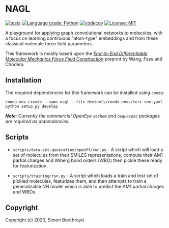 # NAGL

[![tests](https://github.com/SimonBoothroyd/nagl/workflows/CI/badge.svg?branch=main)](https://github.com/SimonBoothroyd/nagl/actions?query=workflow%3ACI)
[![Language grade: Python](https://img.shields.io/lgtm/grade/python/g/SimonBoothroyd/nagl.svg?logo=lgtm&logoWidth=18)](https://lgtm.com/projects/g/SimonBoothroyd/nagl/context:python)
[![codecov](https://codecov.io/gh/SimonBoothroyd/nagl/branch/main/graph/badge.svg?token=Aa8STE8WBZ)](https://codecov.io/gh/SimonBoothroyd/nagl)
[![License: MIT](https://img.shields.io/badge/License-MIT-yellow.svg)](https://opensource.org/licenses/MIT)

A playground for applying graph convolutional networks to molecules, with a focus on learning continuous "atom-type"
embeddings and from these classical molecule force field parameters.

This framework is mostly based upon the [*End-to-End Differentiable Molecular Mechanics Force Field Construction*](https://arxiv.org/abs/2010.01196) 
preprint by Wang, Fass and Chodera.

## Installation

The required dependencies for this framework can be installed using `conda`:

```
conda env create --name nagl --file devtools/conda-envs/test_env.yaml
python setup.py develop
```

***Note**: Currently the commercial OpenEye `oechem` and `oequacpac` packages are required as dependencies.*

## Scripts

* `scripts/data-set-generation/openff/run.py` - A script which will load a set of molecules from their SMILES 
  representations, compute their AM1 partial charges and Wiberg bond orders (WBO) then pickle these ready for 
  featurization.
  
* `scripts/training/run.py` - A script which loads a train and test set of pickled molecules, featurizes them, and
   then attempts to train a generalizable NN model which is able to predict the AM1 partial charges and WBOs.
 

## Copyright

Copyright (c) 2020, Simon Boothroyd
